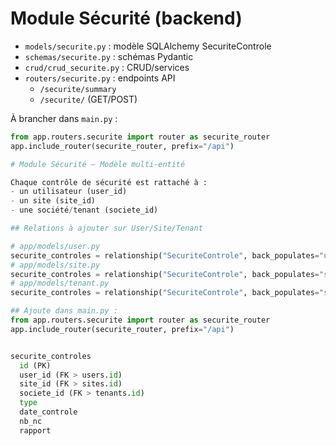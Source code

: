 # Module Sécurité (backend)

- `models/securite.py` : modèle SQLAlchemy SecuriteControle
- `schemas/securite.py` : schémas Pydantic
- `crud/crud_securite.py` : CRUD/services
- `routers/securite.py` : endpoints API
    - `/securite/summary`
    - `/securite/` (GET/POST)

À brancher dans `main.py` :
```python
from app.routers.securite import router as securite_router
app.include_router(securite_router, prefix="/api")

# Module Sécurité — Modèle multi-entité

Chaque contrôle de sécurité est rattaché à :
- un utilisateur (user_id)
- un site (site_id)
- une société/tenant (societe_id)

## Relations à ajouter sur User/Site/Tenant

# app/models/user.py
securite_controles = relationship("SecuriteControle", back_populates="user", cascade="all, delete-orphan")
# app/models/site.py
securite_controles = relationship("SecuriteControle", back_populates="site", cascade="all, delete-orphan")
# app/models/tenant.py
securite_controles = relationship("SecuriteControle", back_populates="societe", cascade="all, delete-orphan")

## Ajoute dans main.py :
from app.routers.securite import router as securite_router
app.include_router(securite_router, prefix="/api")


securite_controles
  id (PK)
  user_id (FK > users.id)
  site_id (FK > sites.id)
  societe_id (FK > tenants.id)
  type
  date_controle
  nb_nc
  rapport
